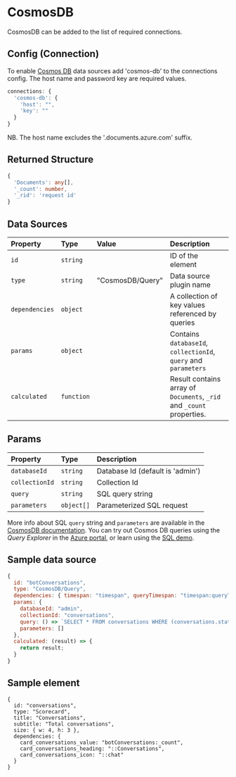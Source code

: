 # CosmosDB 

CosmosDB can be added to the list of required connections.

## Config (Connection)
To enable [Cosmos DB](https://azure.microsoft.com/en-us/services/cosmos-db/) data sources add 'cosmos-db' to the connections config. The host name and password key are required values.

```js
connections: {
  'cosmos-db': { 
    'host': "",
    'key': ""
  }
}
```

NB. The host name excludes the '.documents.azure.com' suffix.

## Returned Structure

```ts
{
  'Documents': any[],
  '_count': number,
  '_rid': 'request id'
}
```

## Data Sources 
| Property | Type | Value | Description 
| :--------|:-----|:------|:------------
| `id`| `string` || ID of the element
| `type`| `string` | "CosmosDB/Query" | Data source plugin name
| `dependencies`| `object` || A collection of key values referenced by queries
| `params`| `object` || Contains `databaseId`, `collectionId`, `query` and `parameters`
| `calculated` | `function` || Result contains array of `Documents`, `_rid` and `_count` properties.

## Params
| Property | Type | Description 
| :--------|:-----|:------------
| `databaseId`| `string` | Database Id (default is 'admin')
| `collectionId`| `string` | Collection Id
| `query`| `string` | SQL query string
| `parameters`| `object[]` | Parameterized SQL request

More info about SQL `query` string and `parameters` are available in the [CosmosDB documentation](https://docs.microsoft.com/en-us/rest/api/documentdb/querying-documentdb-resources-using-the-rest-api). You can try out Cosmos DB queries using the *Query Explorer* in the [Azure portal](https://portal.azure.com/), or learn using the [SQL demo](https://www.documentdb.com/sql/demo). 

## Sample data source
```js
{
  id: "botConversations",
  type: "CosmosDB/Query",
  dependencies: { timespan: "timespan", queryTimespan: "timespan:queryTimespan" },
  params: {
  	databaseId: "admin",
  	collectionId: "conversations",
  	query: () => `SELECT * FROM conversations WHERE (conversations.state = 0)`,
  	parameters: []
  },
  calculated: (result) => {
    return result;
  }
}
```

## Sample element

```
{
  id: "conversations",
  type: "Scorecard",
  title: "Conversations",
  subtitle: "Total conversations",
  size: { w: 4, h: 3 },
  dependencies: {
  	card_conversations_value: "botConversations:_count",
  	card_conversations_heading: "::Conversations",
  	card_conversations_icon: "::chat"
  }
}
```
